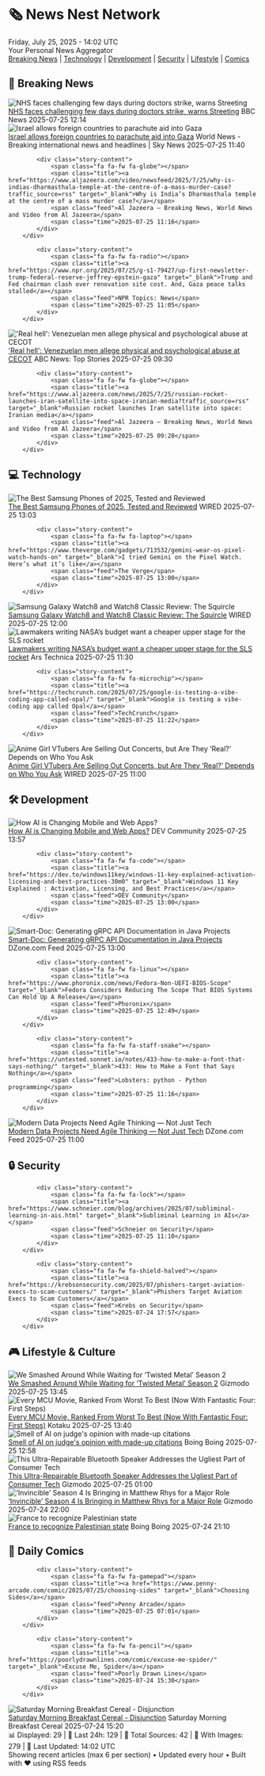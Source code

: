 <!-- Processing 54 RSS feeds at 2025-07-25 14:02:08 UTC -->
<!-- Processing: Saturday Morning Breakfast Cereal -->
<!-- Processing: Dilbert -->
<!-- Processing: Cyanide & Happiness -->
<!-- Processing: Questionable Content -->
<!-- Processing: Girl Genius -->
<!-- Processing: CNN Top Stories -->
<!-- Processing: CNN Breaking News -->
<!-- Processing: BBC World News -->
<!-- Processing: BBC Breaking News -->
<!-- Processing: NPR News -->
<!-- Processing: CBC News -->
<!-- Error processing https://rss.cbc.ca/lineup/topstories.xml: The read operation timed out -->
<!-- Processing: Reuters Top News -->
<!-- Processing: Associated Press Breaking -->
<!-- Processing: Sky News World -->
<!-- Processing: The Verge -->
<!-- Processing: O'Reilly Radar -->
<!-- Processing: Slashdot -->
<!-- Processing: Dev.to -->
<!-- Processing: StackOverflow Blog -->
<!-- Processing: It's FOSS -->
<!-- Processing: DistroWatch -->
<!-- Processing: Linux.com -->
<!-- Processing: Red Hat Blog -->
<!-- Processing: Ubuntu Blog -->
<!-- Processing: GitLab Blog -->
<!-- Processing: InfoQ -->
<!-- Processing: DZone -->
<!-- Processing: Martin Fowler -->
<!-- Processing: The Pragmatic Engineer -->
<!-- Processing: Gizmodo -->
<!-- Processing: Kotaku -->
<!-- Processing: Boing Boing -->
<!-- Processing: Krebs on Security -->
<!-- Generated 7 new posts out of 33 feeds processed -->
<div class="newspaper-header">
    <h1 class="newspaper-title">🗞️ News Nest Network</h1>
    <div class="newspaper-date">Friday, July 25, 2025 - 14:02 UTC</div>
    <div class="newspaper-subtitle">Your Personal News Aggregator</div>
</div>

<div class="newspaper-nav">
    <a href="#breaking">Breaking News</a> |
    <a href="#tech">Technology</a> |
    <a href="#dev">Development</a> |
    <a href="#security">Security</a> |
    <a href="#lifestyle">Lifestyle</a> |
    <a href="#webcomics">Comics</a>
</div>

<div class="news-section breaking-news" id="breaking">
<h2 class="section-header">🚨 Breaking News</h2>
<div class="stories-container">
<div class="story">
            <img src="https://ichef.bbci.co.uk/ace/standard/240/cpsprodpb/ee2f/live/730ba570-693d-11f0-839d-3fa73d07d9bd.jpg" alt="NHS faces challenging few days during doctors strike, warns Streeting" class="story-image" loading="lazy" onerror="this.style.display='none'">
            <div class="story-content">
                <span class="fa fa-fw fa-flag"></span>
                <span class="title"><a href="https://www.bbc.com/news/articles/c0epel8gd49o" target="_blank">NHS faces challenging few days during doctors strike, warns Streeting</a></span>
                <span class="feed">BBC News</span>
                <span class="time">2025-07-25 12:14</span>
            </div>
        </div>
<div class="story">
            <img src="https://e3.365dm.com/24/03/1920x1080/skynews-gaza-aid_6479479.jpg?20240305141412" alt="Israel allows foreign countries to parachute aid into Gaza" class="story-image" loading="lazy" onerror="this.style.display='none'">
            <div class="story-content">
                <span class="fa fa-fw fa-satellite"></span>
                <span class="title"><a href="https://news.sky.com/story/israel-allows-foreign-countries-to-parachute-aid-into-gaza-13401638" target="_blank">Israel allows foreign countries to parachute aid into Gaza</a></span>
                <span class="feed">World News - Breaking international news and headlines | Sky News</span>
                <span class="time">2025-07-25 11:40</span>
            </div>
        </div>
<div class="story">
            
            <div class="story-content">
                <span class="fa fa-fw fa-globe"></span>
                <span class="title"><a href="https://www.aljazeera.com/video/newsfeed/2025/7/25/why-is-indias-dharmasthala-temple-at-the-centre-of-a-mass-murder-case?traffic_source=rss" target="_blank">Why is India’s Dharmasthala temple at the centre of a mass murder case?</a></span>
                <span class="feed">Al Jazeera – Breaking News, World News and Video from Al Jazeera</span>
                <span class="time">2025-07-25 11:16</span>
            </div>
        </div>
<div class="story">
            
            <div class="story-content">
                <span class="fa fa-fw fa-radio"></span>
                <span class="title"><a href="https://www.npr.org/2025/07/25/g-s1-79427/up-first-newsletter-trump-federal-reserve-jeffrey-epstein-gaza" target="_blank">Trump and Fed chairman clash over renovation site cost. And, Gaza peace talks stalled</a></span>
                <span class="feed">NPR Topics: News</span>
                <span class="time">2025-07-25 11:05</span>
            </div>
        </div>
<div class="story">
            <img src="https://s.abcnews.com/images/US/salvador-prison-1-rt-gmh-2503_1743005044835_hpMain_4x3t_384.jpg" alt="&#x27;Real hell&#x27;: Venezuelan men allege physical and psychological abuse at CECOT" class="story-image" loading="lazy" onerror="this.style.display='none'">
            <div class="story-content">
                <span class="fa fa-fw fa-tv"></span>
                <span class="title"><a href="https://abcnews.go.com/US/youre-real-hell-venezuelan-men-allege-physical-psychological/story?id=124036068" target="_blank">&#x27;Real hell&#x27;: Venezuelan men allege physical and psychological abuse at CECOT</a></span>
                <span class="feed">ABC News: Top Stories</span>
                <span class="time">2025-07-25 09:30</span>
            </div>
        </div>
<div class="story">
            
            <div class="story-content">
                <span class="fa fa-fw fa-globe"></span>
                <span class="title"><a href="https://www.aljazeera.com/news/2025/7/25/russian-rocket-launches-iran-satellite-into-space-iranian-media?traffic_source=rss" target="_blank">Russian rocket launches Iran satellite into space: Iranian media</a></span>
                <span class="feed">Al Jazeera – Breaking News, World News and Video from Al Jazeera</span>
                <span class="time">2025-07-25 09:28</span>
            </div>
        </div>
</div>
</div>
<div class="news-section tech-news" id="tech">
<h2 class="section-header">💻 Technology</h2>
<div class="stories-container">
<div class="story">
            <img src="https://media.wired.com/photos/683112d5fd04b44f214442b6/master/pass/Samsung%20Galaxy%20S25%20Edge.png" alt="The Best Samsung Phones of 2025, Tested and Reviewed" class="story-image" loading="lazy" onerror="this.style.display='none'">
            <div class="story-content">
                <span class="fa fa-fw fa-bolt"></span>
                <span class="title"><a href="https://www.wired.com/gallery/best-samsung-phones/" target="_blank">The Best Samsung Phones of 2025, Tested and Reviewed</a></span>
                <span class="feed">WIRED</span>
                <span class="time">2025-07-25 13:03</span>
            </div>
        </div>
<div class="story">
            
            <div class="story-content">
                <span class="fa fa-fw fa-laptop"></span>
                <span class="title"><a href="https://www.theverge.com/gadgets/713532/gemini-wear-os-pixel-watch-hands-on" target="_blank">I tried Gemini on the Pixel Watch. Here’s what it’s like</a></span>
                <span class="feed">The Verge</span>
                <span class="time">2025-07-25 13:00</span>
            </div>
        </div>
<div class="story">
            <img src="https://media.wired.com/photos/6882a06ec2009ca102007c7d/master/pass/Review-%20Samsung%20Galaxy%20Watch8%20and%20Watch8%20Classic.png" alt="Samsung Galaxy Watch8 and Watch8 Classic Review: The Squircle" class="story-image" loading="lazy" onerror="this.style.display='none'">
            <div class="story-content">
                <span class="fa fa-fw fa-bolt"></span>
                <span class="title"><a href="https://www.wired.com/review/samsung-galaxy-watch8-and-watch8-classic/" target="_blank">Samsung Galaxy Watch8 and Watch8 Classic Review: The Squircle</a></span>
                <span class="feed">WIRED</span>
                <span class="time">2025-07-25 12:00</span>
            </div>
        </div>
<div class="story">
            <img src="https://cdn.arstechnica.net/wp-content/uploads/2025/07/eus_art-500x500.jpg" alt="Lawmakers writing NASA’s budget want a cheaper upper stage for the SLS rocket" class="story-image" loading="lazy" onerror="this.style.display='none'">
            <div class="story-content">
                <span class="fa fa-fw fa-cog"></span>
                <span class="title"><a href="https://arstechnica.com/space/2025/07/lawmakers-writing-nasas-budget-want-a-cheaper-upper-stage-for-the-sls-rocket/" target="_blank">Lawmakers writing NASA’s budget want a cheaper upper stage for the SLS rocket</a></span>
                <span class="feed">Ars Technica</span>
                <span class="time">2025-07-25 11:30</span>
            </div>
        </div>
<div class="story">
            
            <div class="story-content">
                <span class="fa fa-fw fa-microchip"></span>
                <span class="title"><a href="https://techcrunch.com/2025/07/25/google-is-testing-a-vibe-coding-app-called-opal/" target="_blank">Google is testing a vibe-coding app called Opal</a></span>
                <span class="feed">TechCrunch</span>
                <span class="time">2025-07-25 11:22</span>
            </div>
        </div>
<div class="story">
            <img src="https://media.wired.com/photos/6882a95c3776a8a76da3c563/master/pass/2025_EH_VTUBE__DSC6331.jpg" alt="Anime Girl VTubers Are Selling Out Concerts, but Are They ‘Real?’ Depends on Who You Ask" class="story-image" loading="lazy" onerror="this.style.display='none'">
            <div class="story-content">
                <span class="fa fa-fw fa-bolt"></span>
                <span class="title"><a href="https://www.wired.com/story/anime-girl-vtubers-are-selling-out-concerts-but-are-they-real-depends-on-who-you-ask/" target="_blank">Anime Girl VTubers Are Selling Out Concerts, but Are They ‘Real?’ Depends on Who You Ask</a></span>
                <span class="feed">WIRED</span>
                <span class="time">2025-07-25 11:00</span>
            </div>
        </div>
</div>
</div>
<div class="news-section dev-news" id="dev">
<h2 class="section-header">🛠️ Development</h2>
<div class="stories-container">
<div class="story">
            <img src="https://media2.dev.to/dynamic/image/width=800%2Cheight=%2Cfit=scale-down%2Cgravity=auto%2Cformat=auto/https%3A%2F%2Fdev-to-uploads.s3.amazonaws.com%2Fuploads%2Farticles%2Faxopguqyqovjzf9kj6tg.jpg" alt="How AI is Changing Mobile and Web Apps?" class="story-image" loading="lazy" onerror="this.style.display='none'">
            <div class="story-content">
                <span class="fa fa-fw fa-code"></span>
                <span class="title"><a href="https://dev.to/alberthiltonn/how-ai-is-changing-mobile-and-web-apps-2e43" target="_blank">How AI is Changing Mobile and Web Apps?</a></span>
                <span class="feed">DEV Community</span>
                <span class="time">2025-07-25 13:57</span>
            </div>
        </div>
<div class="story">
            
            <div class="story-content">
                <span class="fa fa-fw fa-code"></span>
                <span class="title"><a href="https://dev.to/windows11key/windows-11-key-explained-activation-licensing-and-best-practices-30m0" target="_blank">Windows 11 Key Explained : Activation, Licensing, and Best Practices</a></span>
                <span class="feed">DEV Community</span>
                <span class="time">2025-07-25 13:00</span>
            </div>
        </div>
<div class="story">
            <img src="https://dz2cdn1.dzone.com/thumbnail?fid=18526838&w=600" alt="Smart-Doc: Generating gRPC API Documentation in Java Projects" class="story-image" loading="lazy" onerror="this.style.display='none'">
            <div class="story-content">
                <span class="fa fa-fw fa-newspaper"></span>
                <span class="title"><a href="https://dzone.com/articles/smart-doc-generate-grpc-api-docs-java" target="_blank">Smart-Doc: Generating gRPC API Documentation in Java Projects</a></span>
                <span class="feed">DZone.com Feed</span>
                <span class="time">2025-07-25 13:00</span>
            </div>
        </div>
<div class="story">
            
            <div class="story-content">
                <span class="fa fa-fw fa-linux"></span>
                <span class="title"><a href="https://www.phoronix.com/news/Fedora-Non-UEFI-BIOS-Scope" target="_blank">Fedora Considers Reducing The Scope That BIOS Systems Can Hold Up A Release</a></span>
                <span class="feed">Phoronix</span>
                <span class="time">2025-07-25 12:49</span>
            </div>
        </div>
<div class="story">
            
            <div class="story-content">
                <span class="fa fa-fw fa-staff-snake"></span>
                <span class="title"><a href="https://untested.sonnet.io/notes/433-how-to-make-a-font-that-says-nothing/" target="_blank">433: How to Make a Font that Says Nothing</a></span>
                <span class="feed">Lobsters: python - Python programming</span>
                <span class="time">2025-07-25 11:16</span>
            </div>
        </div>
<div class="story">
            <img src="https://dz2cdn1.dzone.com/thumbnail?fid=18526785&w=600" alt="Modern Data Projects Need Agile Thinking — Not Just Tech" class="story-image" loading="lazy" onerror="this.style.display='none'">
            <div class="story-content">
                <span class="fa fa-fw fa-newspaper"></span>
                <span class="title"><a href="https://dzone.com/articles/data-management-project" target="_blank">Modern Data Projects Need Agile Thinking — Not Just Tech</a></span>
                <span class="feed">DZone.com Feed</span>
                <span class="time">2025-07-25 11:00</span>
            </div>
        </div>
</div>
</div>
<div class="news-section security-news" id="security">
<h2 class="section-header">🔒 Security</h2>
<div class="stories-container">
<div class="story">
            
            <div class="story-content">
                <span class="fa fa-fw fa-lock"></span>
                <span class="title"><a href="https://www.schneier.com/blog/archives/2025/07/subliminal-learning-in-ais.html" target="_blank">Subliminal Learning in AIs</a></span>
                <span class="feed">Schneier on Security</span>
                <span class="time">2025-07-25 11:10</span>
            </div>
        </div>
<div class="story">
            
            <div class="story-content">
                <span class="fa fa-fw fa-shield-halved"></span>
                <span class="title"><a href="https://krebsonsecurity.com/2025/07/phishers-target-aviation-execs-to-scam-customers/" target="_blank">Phishers Target Aviation Execs to Scam Customers</a></span>
                <span class="feed">Krebs on Security</span>
                <span class="time">2025-07-24 17:57</span>
            </div>
        </div>
</div>
</div>
<div class="news-section lifestyle-news" id="lifestyle">
<h2 class="section-header">🎮 Lifestyle & Culture</h2>
<div class="stories-container">
<div class="story">
            <img src="https://gizmodo.com/app/uploads/2025/07/Twisted-Metal-Activation-SDCC.jpg" alt="We Smashed Around While Waiting for ‘Twisted Metal’ Season 2" class="story-image" loading="lazy" onerror="this.style.display='none'">
            <div class="story-content">
                <span class="fa fa-fw fa-computer"></span>
                <span class="title"><a href="https://gizmodo.com/twisted-metal-season-2-activation-sdcc-2025-2000634184" target="_blank">We Smashed Around While Waiting for ‘Twisted Metal’ Season 2</a></span>
                <span class="feed">Gizmodo</span>
                <span class="time">2025-07-25 13:45</span>
            </div>
        </div>
<div class="story">
            <img src="https://i.kinja-img.com/image/upload/c_fit,q_80,w_636/a95bb3c607817402e3bd85f0ed6bdf7d.jpg" alt="Every MCU Movie, Ranked From Worst To Best (Now With Fantastic Four: First Steps)" class="story-image" loading="lazy" onerror="this.style.display='none'">
            <div class="story-content">
                <span class="fa fa-fw fa-gamepad"></span>
                <span class="title"><a href="https://kotaku.com/marvel-cinematic-universe-mcu-best-worst-movie-avengers-1851765913" target="_blank">Every MCU Movie, Ranked From Worst To Best (Now With Fantastic Four: First Steps)</a></span>
                <span class="feed">Kotaku</span>
                <span class="time">2025-07-25 13:40</span>
            </div>
        </div>
<div class="story">
            <img src="https://i0.wp.com/boingboing.net/wp-content/uploads/2025/05/AI-doesnt-know-what-a-judge_2C-a-gavel_2C-or-finger.jpg?fit=1080%2C1080&amp;quality=60&amp;ssl=1" alt="Smell of AI on judge&#x27;s opinion with made-up citations" class="story-image" loading="lazy" onerror="this.style.display='none'">
            <div class="story-content">
                <span class="fa fa-fw fa-arrow-right"></span>
                <span class="title"><a href="https://boingboing.net/2025/07/25/smell-of-ai-on-judges-opinion-with-made-up-citations.html" target="_blank">Smell of AI on judge&#x27;s opinion with made-up citations</a></span>
                <span class="feed">Boing Boing</span>
                <span class="time">2025-07-25 12:58</span>
            </div>
        </div>
<div class="story">
            <img src="https://gizmodo.com/app/uploads/2025/07/teufelmynd.jpg" alt="This Ultra-Repairable Bluetooth Speaker Addresses the Ugliest Part of Consumer Tech" class="story-image" loading="lazy" onerror="this.style.display='none'">
            <div class="story-content">
                <span class="fa fa-fw fa-computer"></span>
                <span class="title"><a href="https://gizmodo.com/this-ultra-repairable-bluetooth-speaker-addresses-the-ugliest-part-of-consumer-tech-2000634005" target="_blank">This Ultra-Repairable Bluetooth Speaker Addresses the Ugliest Part of Consumer Tech</a></span>
                <span class="feed">Gizmodo</span>
                <span class="time">2025-07-25 01:00</span>
            </div>
        </div>
<div class="story">
            <img src="https://gizmodo.com/app/uploads/2025/07/Invincible-San-Diego-Comic-Con.jpg" alt="‘Invincible’ Season 4 Is Bringing in Matthew Rhys for a Major Role" class="story-image" loading="lazy" onerror="this.style.display='none'">
            <div class="story-content">
                <span class="fa fa-fw fa-computer"></span>
                <span class="title"><a href="https://gizmodo.com/san-diego-comic-con-invincible-dinosaurus-matthew-rhys-cast-announcement-2000634033" target="_blank">‘Invincible’ Season 4 Is Bringing in Matthew Rhys for a Major Role</a></span>
                <span class="feed">Gizmodo</span>
                <span class="time">2025-07-24 22:00</span>
            </div>
        </div>
<div class="story">
            <img src="https://i0.wp.com/boingboing.net/wp-content/uploads/2025/05/The-Macrons.-Frederic-Legrand-COMEO-_3Ca-href_3D.jpg?fit=1080%2C779&amp;quality=60&amp;ssl=1" alt="France to recognize Palestinian state" class="story-image" loading="lazy" onerror="this.style.display='none'">
            <div class="story-content">
                <span class="fa fa-fw fa-arrow-right"></span>
                <span class="title"><a href="https://boingboing.net/2025/07/24/france-to-recognize-palestinian-state.html" target="_blank">France to recognize Palestinian state</a></span>
                <span class="feed">Boing Boing</span>
                <span class="time">2025-07-24 21:10</span>
            </div>
        </div>
</div>
</div>
<div class="news-section webcomics-section" id="webcomics">
<h2 class="section-header">🎨 Daily Comics</h2>
<div class="stories-container">
<div class="story">
            
            <div class="story-content">
                <span class="fa fa-fw fa-gamepad"></span>
                <span class="title"><a href="https://www.penny-arcade.com/comic/2025/07/25/choosing-sides" target="_blank">Choosing Sides</a></span>
                <span class="feed">Penny Arcade</span>
                <span class="time">2025-07-25 07:01</span>
            </div>
        </div>
<div class="story">
            
            <div class="story-content">
                <span class="fa fa-fw fa-pencil"></span>
                <span class="title"><a href="https://poorlydrawnlines.com/comic/excuse-me-spider/" target="_blank">Excuse Me, Spider</a></span>
                <span class="feed">Poorly Drawn Lines</span>
                <span class="time">2025-07-24 15:30</span>
            </div>
        </div>
<div class="story">
            <img src="https://www.smbc-comics.com/comics/1753229445-20250725.png" alt="Saturday Morning Breakfast Cereal - Disjunction" class="story-image" loading="lazy" onerror="this.style.display='none'">
            <div class="story-content">
                <span class="fa fa-fw fa-smile"></span>
                <span class="title"><a href="https://www.smbc-comics.com/comic/disjunction" target="_blank">Saturday Morning Breakfast Cereal - Disjunction</a></span>
                <span class="feed">Saturday Morning Breakfast Cereal</span>
                <span class="time">2025-07-24 15:20</span>
            </div>
        </div>
</div>
</div>

<div class="newspaper-footer">
    <div class="stats">
        📊 Displayed: 29 | 📅 Last 24h: 129 | 📡 Total Sources: 42 | 📸 With Images: 279 |
        🔄 Last Updated: 14:02 UTC
    </div>
    <div class="footer-note">
        Showing recent articles (max 6 per section) • Updated every hour • Built with ❤️ using RSS feeds
    </div>
</div>
